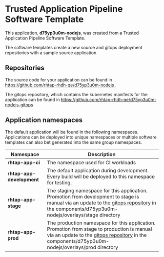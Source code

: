 # Trusted Application Pipeline Software Template

This application, **d75yp3u0m-nodejs**, was created from a Trusted Application Pipeline Software Template.

The software templates create a new source and gitops deployment repositories with a sample source application. 

## Repositories

The source code for your application can be found in [https://github.com/rhtap-rhdh-qe/d75yp3u0m-nodejs ](https://github.com/rhtap-rhdh-qe/d75yp3u0m-nodejs ).
 
The gitops repository, which contains the kubernetes manifests for the application can be found in 
[https://github.com/rhtap-rhdh-qe/d75yp3u0m-nodejs-gitops ](https://github.com/rhtap-rhdh-qe/d75yp3u0m-nodejs-gitops ) 

## Application namespaces 

The default application will be found in the following namespaces. Applications can be deployed into unique namespaces or multiple software templates can also bet generated into the same group namespaces.  

|  Namespace   |  Description   |  
| -------- | -------- |
| **rhtap-app-ci** | The namespace used for CI workloads |
| **rhtap-app-development** | The default application during development. Every build will be deployed to this namespace for testing. |
| **rhtap-app-stage** | The staging namespace for this application. Promotion from development to stage is manual via an update to the [gitops repository](https://github.com/rhtap-rhdh-qe/d75yp3u0m-nodejs-gitops ) in the components/d75yp3u0m-nodejs/overlays/stage directory |
| **rhtap-app-prod** | The production namespace for this application. Promotion from stage to production is manual via an update to the [gitops repository](https://github.com/rhtap-rhdh-qe/d75yp3u0m-nodejs-gitops ) in the components/d75yp3u0m-nodejs/overlays/prod directory |